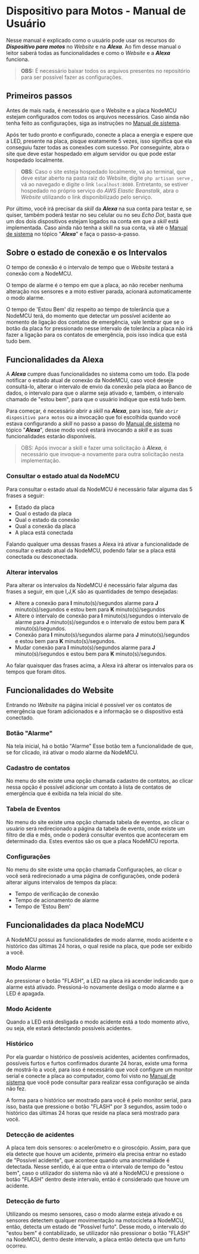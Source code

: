 # Dispositivo para Motos - Manual de Usuário
Nesse manual é explicado como o usuário pode usar os recursos do ***Dispositivo para motos*** no *Website* e na ***Alexa***. Ao fim desse manual o leitor saberá todas as funcionalidades e como o *Website* e a ***Alexa*** funciona.

> **OBS:** É necessário baixar todos os arquivos presentes no repositório para ser possível fazer as configurações. 

## Primeiros passos

Antes de mais nada, é necessário que o Website e a placa NodeMCU estejam configurados com todos os arquivos necessários. Caso ainda não tenha feito as configurações, siga as instruções no <a href="https://github.com/JoSGomes/PBL3/blob/main/Manual%20do%20Sistema.md">Manual de sistema</a>.

Após ter tudo pronto e configurado, conecte a placa a energia e espere que a LED, presente na placa, pisque exatamente 5 vezes, isso significa que ela conseguiu fazer todas as conexões com sucesso. Por conseguinte, abra o site que deve estar hospedado em algum servidor ou que pode estar hospedado localmente. 

> **OBS**: Caso o site esteja hospedado localmente, vá ao terminal, que deve estar aberto na pasta raiz do Website, digite ``php artisan serve`` , vá ao navegado e digite o link ``localhost:8080``. Entretanto, se estiver hospedado no próprio serviço do *AWS* *Elastic Beanstalk*, abra o *Website* utilizando o link disponibilizado pelo serviço.

 Por último, você irá precisar da *skill* da ***Alexa*** na sua conta para testar e, se quiser, também poderá testar no seu celular ou no seu *Echo Dot*, basta que um dos dois dispositivos estejam logados na conta em que a *skill* está implementada. Caso ainda não tenha a skill na sua conta, vá até o <a href="https://github.com/JoSGomes/PBL3/blob/main/Manual%20do%20Sistema.md">Manual de sistema</a> no tópico "***Alexa***" e faça o passo-a-passo.

## Sobre o estado de conexão e os Intervalos

O tempo de conexão é o intervalo de tempo que o *Website* testará a conexão com a NodeMCU.

O tempo de alarme é o tempo em que a placa, ao não receber nenhuma alteração nos sensores e a moto estiver parada, acionará automaticamente o modo alarme.

O tempo de 'Estou Bem' diz respeito ao tempo de tolerância que a NodeMCU terá, do momento que detectar um possível acidente ao momento de ligação dos contatos de emergência, vale lembrar que se o botão da placa for pressionado nesse intervalo de tolerância a placa não irá fazer a ligação para os contatos de emergência, pois isso indica que está tudo bem. 

## Funcionalidades da Alexa

A ***Alexa*** cumpre duas funcionalidades no sistema como um todo. Ela pode notificar o estado atual de conexão da NodeMCU, caso você deseje consultá-lo, alterar o intervalo de envio da conexão pela placa ao Banco de dados, o intervalo para que o alarme seja ativado e, também, o intervalo chamado de "estou bem", para que o usuário indique que está tudo bem.

Para começar, é necessário abrir a *skill*  na ***Alexa***, para isso, fale ``abrir dispositivo para motos`` ou a invocação que foi escolhida quando você estava configurando a *skill* no passo a passo do <a href="https://github.com/JoSGomes/PBL3/blob/main/Manual%20do%20Sistema.md">Manual de sistema</a> no tópico "***Alexa***", desse modo você estará invocando a *skill* e as suas funcionalidades estarão disponíveis.

> OBS: Após invocar a skill e fazer uma solicitação à ***Alexa***, é necessário que invoque-a novamente para outra solicitação nesta implementação.

### Consultar o estado atual da NodeMCU

Para consultar o estado atual da NodeMCU é necessário falar alguma das 5 frases a seguir:

- Estado da placa
- Qual o estado da placa 
- Qual o estado da conexão 
- Qual a conexão da placa
- A placa está conectada 

Falando qualquer uma dessas frases a Alexa irá ativar a funcionalidade de consultar o estado atual da NodeMCU, podendo falar se a placa está conectada ou desconectada.

### Alterar intervalos

Para alterar os intervalos da NodeMCU é necessário falar alguma das frases a seguir, em que I,J,K são as quantidades de tempo desejadas:

- Altere a conexão para **I** minuto(s)/segundos alarme para **J** minuto(s)/segundos e estou bem para **K** minuto(s)/segundos
- Altere o intervalo de conexão para **I** minuto(s)/segundos o intervalo de alarme para **J** minuto(s)/segundos e o intervalo de estou bem para **K** minuto(s)/segundos.
- Conexão para **I** minuto(s)/segundos alarme para **J** minuto(s)/segundos e estou bem para **K** minuto(s)/segundos.
- Mudar conexão para **I** minuto(s)/segundos alarme para **J** minuto(s)/segundos e estou bem para **K** minuto(s)/segundos.

Ao falar quaisquer das frases acima, a Alexa irá alterar os intervalos para os tempos que foram ditos.

## Funcionalidades do Website

Entrando no *Website* na página inicial é possível ver os contatos de emergência que foram adicionados e a informação se o dispositivo está conectado.

### Botão "Alarme"

Na tela inicial, há o botão "Alarme" Esse botão tem a funcionalidade de que, se for clicado, irá ativar o modo alarme da NodeMCU.

### Cadastro de contatos

No menu do site existe uma opção chamada cadastro de contatos, ao clicar nessa opção é possível adicionar um contato à lista de contatos de emergência que é exibida na tela inicial do site.

### Tabela de Eventos

No menu do site existe uma opção chamada tabela de eventos, ao clicar o usuário será redirecionado a página da tabela de evento, onde existe um filtro de dia e mês, onde o poderá consultar eventos que aconteceram em determinado dia. Estes eventos são os que a placa NodeMCU reporta.

### Configurações

No menu do site existe uma opção chamada Configurações, ao clicar o você será redirecionado a uma página de configurações, onde poderá alterar alguns  intervalos de tempos da placa:

- Tempo de verificação de conexão
- Tempo de acionamento de alarme
- Tempo de 'Estou Bem'

## Funcionalidades da placa NodeMCU

A NodeMCU possui as funcionalidades de modo alarme, modo acidente e o histórico das últimas 24 horas, o qual reside na placa, que pode ser exibido a você. 

### Modo Alarme

Ao pressionar o botão "FLASH", a LED na placa irá acender indicando que o alarme está ativado. Pressioná-lo novamente desliga o modo alarme e a LED é apagada.

### Modo Acidente

Quando a LED está desligada o modo acidente está a todo momento ativo, ou seja, ele estará detectando possíveis acidentes.

### Histórico

Por ela guardar o histórico de possíveis acidentes, acidentes confirmados, possíveis furtos e furtos confirmados durante 24 horas, existe uma forma de mostrá-lo a você, para isso é necessário que você configure um monitor serial e conecte a placa ao computador, como foi visto no  <a href="https://github.com/JoSGomes/PBL3/blob/main/Manual%20do%20Sistema.md">Manual de sistema</a> que você pode consultar para realizar essa configuração se ainda não fez.

A forma para o histórico ser mostrado para você é pelo monitor serial, para isso, basta que pressione o botão "FLASH" por 3 segundos, assim todo o histórico das últimas 24 horas que reside na placa será mostrado para você.

### Detecção de acidentes

A placa tem dois sensores: o acelerômetro e o giroscópio. Assim, para que ela detecte que houve um acidente, primeiro ela precisa entrar no estado de "Possível acidente", que acontece quando uma anormalidade é detectada. Nesse sentido, é aí que entra o intervalo de tempo do "estou bem", caso o utilizador do sistema não vá até a NodeMCU e pressione o botão "FLASH" dentro deste intervalo, então é considerado que houve um acidente.

### Detecção de furto

Utilizando os mesmo sensores, caso o modo alarme esteja ativado e os sensores detectem qualquer movimentação na motocicleta a NodeMCU, então, detecta um estado de "Possível furto". Desse modo, o intervalo do "estou bem" é contabilizado, se utilizador não pressionar o botão "FLASH" na NodeMCU, dentro deste intervalo, a placa então detecta que um furto ocorreu.


